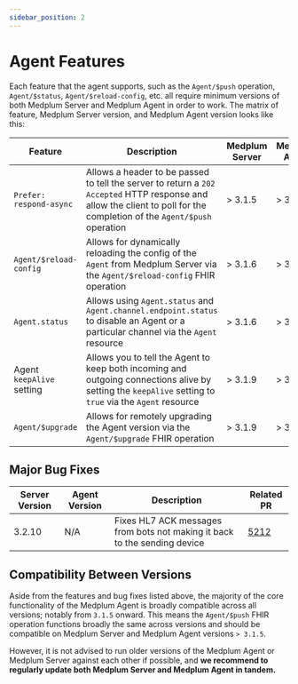 ```yaml
---
sidebar_position: 2
---
```


# Agent Features

Each feature that the agent supports, such as the `Agent/$push` operation, `Agent/$status`, `Agent/$reload-config`, etc. all require minimum versions of both Medplum Server and Medplum Agent in order to work. The matrix of feature, Medplum Server version, and Medplum Agent version looks like this:

| Feature                   | Description                                                                                                                                                             | Medplum Server | Medplum Agent |
| ------------------------- | ----------------------------------------------------------------------------------------------------------------------------------------------------------------------- | -------------- | ------------- |
| `Prefer: respond-async`   | Allows a header to be passed to tell the server to return a `202 Accepted` HTTP response and allow the client to poll for the completion of the `Agent/$push` operation | > 3.1.5        | > 3.1.5       |
| `Agent/$reload-config`    | Allows for dynamically reloading the config of the `Agent` from Medplum Server via the `Agent/$reload-config` FHIR operation                                            | > 3.1.6        | > 3.1.6       |
| `Agent.status`            | Allows using `Agent.status` and `Agent.channel.endpoint.status` to disable an Agent or a particular channel via the `Agent` resource                                    | > 3.1.6        | > 3.1.6       |
| Agent `keepAlive` setting | Allows you to tell the Agent to keep both incoming and outgoing connections alive by setting the `keepAlive` setting to `true` via the `Agent` resource                 | > 3.1.9        | > 3.1.10      |
| `Agent/$upgrade`          | Allows for remotely upgrading the Agent version via the `Agent/$upgrade` FHIR operation                                                                                 | > 3.1.9        | > 3.1.10      |

## Major Bug Fixes

| Server Version | Agent Version | Description                                                               | Related PR                                           |
| -------------- | ------------- | ------------------------------------------------------------------------- | ---------------------------------------------------- |
| 3.2.10         | N/A           | Fixes HL7 ACK messages from bots not making it back to the sending device | [5212](https://github.com/medplum/medplum/pull/5212) |

## Compatibility Between Versions

Aside from the features and bug fixes listed above, the majority of the core functionality of the Medplum Agent is broadly compatible across all versions; notably from `3.1.5` onward. This means the `Agent/$push` FHIR operation functions broadly the same across versions and should be compatible on Medplum Server and Medplum Agent versions `> 3.1.5`.

However, it is not advised to run older versions of the Medplum Agent or Medplum Server against each other if possible, and **we recommend to regularly update both Medplum Server and Medplum Agent in tandem.**
